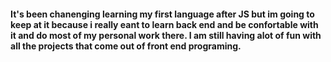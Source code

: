 #### It's been chanenging learning my first language after JS but im going to keep at it because i really eant to learn back end and be confortable with it and do most of my personal work there. I am still having alot of fun with all the projects that come out of front end programing.